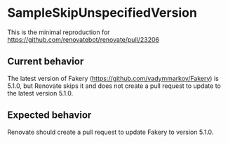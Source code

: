 # SampleSkipUnspecifiedVersion

This is the minimal reproduction for https://github.com/renovatebot/renovate/pull/23206 

## Current behavior

The latest version of Fakery (https://github.com/vadymmarkov/Fakery) is 5.1.0, but Renovate skips it and does not create a pull request to update to the latest version 5.1.0.

## Expected behavior

Renovate should create a pull request to update Fakery to version 5.1.0.
